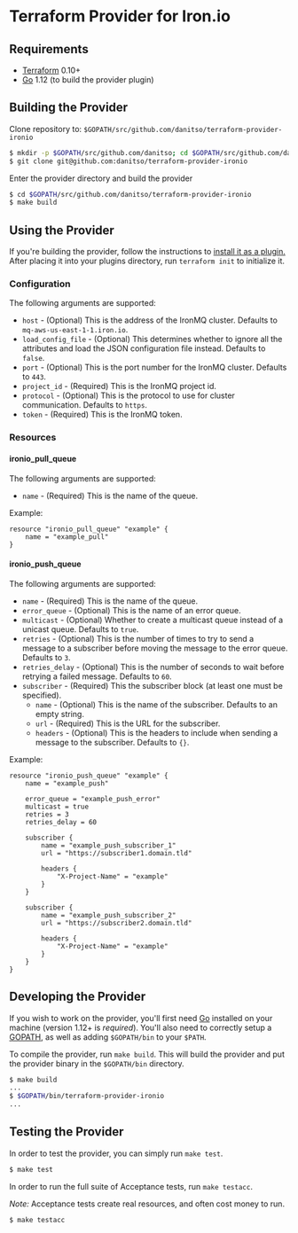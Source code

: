 Terraform Provider for Iron.io
==============================

Requirements
------------

- [Terraform](https://www.terraform.io/downloads.html) 0.10+
- [Go](https://golang.org/doc/install) 1.12 (to build the provider plugin)

Building the Provider
---------------------

Clone repository to: `$GOPATH/src/github.com/danitso/terraform-provider-ironio`

```sh
$ mkdir -p $GOPATH/src/github.com/danitso; cd $GOPATH/src/github.com/danitso
$ git clone git@github.com:danitso/terraform-provider-ironio
```

Enter the provider directory and build the provider

```sh
$ cd $GOPATH/src/github.com/danitso/terraform-provider-ironio
$ make build
```

Using the Provider
----------------------
If you're building the provider, follow the instructions to [install it as a plugin.](https://www.terraform.io/docs/plugins/basics.html#installing-a-plugin) After placing it into your plugins directory,  run `terraform init` to initialize it.

### Configuration

The following arguments are supported:

* `host` - (Optional) This is the address of the IronMQ cluster. Defaults to `mq-aws-us-east-1-1.iron.io`.
* `load_config_file` - (Optional) This determines whether to ignore all the attributes and load the JSON configuration file instead. Defaults to `false`.
* `port` - (Optional) This is the port number for the IronMQ cluster. Defaults to `443`.
* `project_id` - (Required) This is the IronMQ project id.
* `protocol` - (Optional) This is the protocol to use for cluster communication. Defaults to `https`.
* `token` - (Required) This is the IronMQ token.

### Resources

#### ironio_pull_queue

The following arguments are supported:

* `name` - (Required) This is the name of the queue.

Example:

```
resource "ironio_pull_queue" "example" {
    name = "example_pull"
}
```

#### ironio_push_queue

The following arguments are supported:

* `name` - (Required) This is the name of the queue.
* `error_queue` - (Optional) This is the name of an error queue.
* `multicast` - (Optional) Whether to create a multicast queue instead of a unicast queue. Defaults to `true`.
* `retries` - (Optional) This is the number of times to try to send a message to a subscriber before moving the message to the error queue. Defaults to `3`.
* `retries_delay` - (Optional) This is the number of seconds to wait before retrying a failed message. Defaults to `60`.
* `subscriber` - (Required) This the subscriber block (at least one must be specified).
    * `name` - (Optional) This is the name of the subscriber. Defaults to an empty string.
    * `url` - (Required) This is the URL for the subscriber.
    * `headers` - (Optional) This is the headers to include when sending a message to the subscriber. Defaults to `{}`.

Example:

```
resource "ironio_push_queue" "example" {
    name = "example_push"

    error_queue = "example_push_error"
    multicast = true
    retries = 3
    retries_delay = 60

    subscriber {
        name = "example_push_subscriber_1"
        url = "https://subscriber1.domain.tld"

        headers {
            "X-Project-Name" = "example"
        }
    }

    subscriber {
        name = "example_push_subscriber_2"
        url = "https://subscriber2.domain.tld"

        headers {
            "X-Project-Name" = "example"
        }
    }
}
```

Developing the Provider
---------------------------

If you wish to work on the provider, you'll first need [Go](http://www.golang.org) installed on your machine (version 1.12+ is *required*). You'll also need to correctly setup a [GOPATH](http://golang.org/doc/code.html#GOPATH), as well as adding `$GOPATH/bin` to your `$PATH`.

To compile the provider, run `make build`. This will build the provider and put the provider binary in the `$GOPATH/bin` directory.

```sh
$ make build
...
$ $GOPATH/bin/terraform-provider-ironio
...
```

Testing the Provider
---------------------------

In order to test the provider, you can simply run `make test`.

```sh
$ make test
```

In order to run the full suite of Acceptance tests, run `make testacc`.

*Note:* Acceptance tests create real resources, and often cost money to run.

```sh
$ make testacc
```
